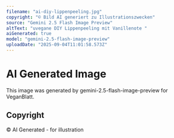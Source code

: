 ```yaml
---
filename: "ai-diy-lippenpeeling.jpg"
copyright: "© Bild AI generiert zu Illustrationszwecken"
source: "Gemini 2.5 Flash Image Preview"
altText: "uvegane DIY Lippenpeeling mit Vanillenote "
aiGenerated: true
model: "gemini-2.5-flash-image-preview"
uploadDate: "2025-09-04T11:01:58.573Z"
---
```


# AI Generated Image

This image was generated by gemini-2.5-flash-image-preview for VeganBlatt.

## Copyright
© AI Generated - for illustration
